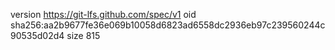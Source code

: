 version https://git-lfs.github.com/spec/v1
oid sha256:aa2b9677fe36e069b10058d6823ad6558dc2936eb97c239560244c90535d02d4
size 815
